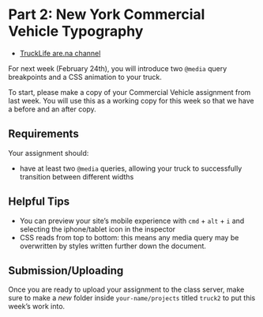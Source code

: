 # Part 2: New York Commercial Vehicle Typography

- [TruckLife are.na channel](https://www.are.na/ben-ross-1515211424/trucklife)

For next week (February 24th), you will introduce two `@media` query breakpoints and a CSS animation to your truck.

To start, please make a copy of your Commercial Vehicle assignment from last week. You will use this  as a working copy for this week so that we have a before and an after copy. 

## Requirements
Your assignment should: 
- have at least two `@media` queries, allowing your truck to successfully transition between different widths


## Helpful Tips
- You can preview your site&rsquo;s mobile experience with `cmd` + `alt` + `i` and selecting the iphone/tablet icon in the inspector
- CSS reads from top to bottom: this means any media query may be overwritten by styles written further down the document.

## Submission/Uploading
Once you are ready to upload your assignment to the class server, make sure to make a *new* folder inside `your-name/projects` titled `truck2` to put this week&rsquo;s work into.

